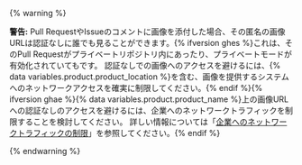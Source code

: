 {% warning %}

**警告:** Pull RequestやIssueのコメントに画像を添付した場合、その匿名の画像URLは認証なしに誰でも見ることができます。{% ifversion ghes %}これは、そのPull Requestがプライベートリポジトリ内にあったり、プライベートモードが有効化されていてもです。 認証なしでの画像へのアクセスを避けるには、{% data variables.product.product_location %}を含む、画像を提供するシステムへのネットワークアクセスを確実に制限してください。{% endif %}{% ifversion ghae %}{% data variables.product.product_name %}上の画像URLへの認証なしのアクセスを避けるには、企業へのネットワークトラフィックを制限することを検討してください。 詳しい情報については「[企業へのネットワークトラフィックの制限](/admin/configuration/restricting-network-traffic-to-your-enterprise)」を参照してください。{% endif %}

{% endwarning %}
